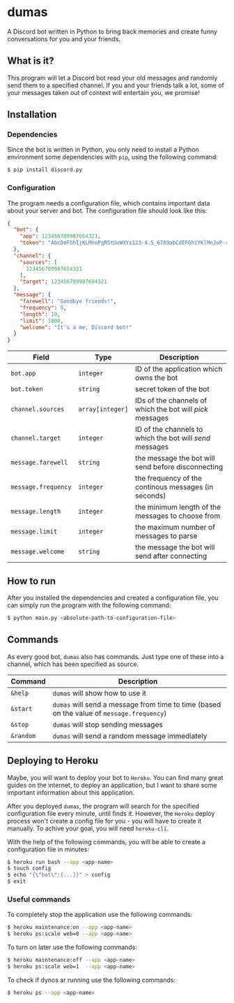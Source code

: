 # dumas

A Discord bot written in Python to bring back memories and create funny conversations for you and your friends.

## What is it?

This program will let a Discord bot read your old messages and randomly send them to a specified channel. If you and your friends talk a lot, some of your messages taken out of context will entertain you, we promise!

## Installation

### Dependencies

Since the bot is written in Python, you only need to install a Python environment some dependencies with `pip`, using the following command:

```bash
$ pip install discord.py
```
### Configuration

The program needs a configuration file, which contains important data about your server and bot. The configuration file should look like this:

```json
{
  "bot": {
    "app": 123456789987654321,
    "token": "AbcDeFGhIjKLMnoPqRStUvWXYz123-4.5_6789abCdEFGhiYKlMnJoP-rsT"
  },
  "channel": {
    "sources": [
      123456789987654321
    ],
    "target": 123456789987654321
  },
  "message": {
    "farewell": "Goodbye friends!",
    "frequency": 5,
    "length": 10,
    "limit": 1000,
    "welcome": "It's a me, Discord bot!"
  }
}
```

| Field             | Type           | Description                                             |
| ----------------- | -------------- | ------------------------------------------------------- |
| `bot.app`           | `integer`        | ID of the application which owns the bot                |
| `bot.token`         | `string`         | secret token of the bot                                 |
| `channel.sources`   | `array[integer]` | IDs of the channels of which the bot will _pick_ messages |
| `channel.target`    | `integer`        | ID of the channels to which the bot will _send_ messages  |
| `message.farewell`  | `string`         | the message the bot will send before disconnecting      |
| `message.frequency` | `integer`        | the frequency of the continous messages (in seconds)    |
| `message.length`    | `integer`        | the minimum length of the messages to choose from       |
| `message.limit`     | `integer`        | the maximum number of messages to parse                 |
| `message.welcome`   | `string`         | the message the bot will send after connecting          |

## How to run

After you installed the dependencies and created a configuration file, you can simply run the program with the following command:

```bash
$ python main.py <absolute-path-to-configuration-file>
```

## Commands

As every good bot, `dumas` also has commands. Just type one of these into a channel, which has been specified as source.

| Command   | Description                                                                                |
| --------- | ------------------------------------------------------------------------------------------ |
| `&help`   | `dumas` will show how to use it                                                            |
| `&start`  | `dumas` will send a message from time to time (based on the value of `message.frequency`)  |
| `&stop`   | `dumas` will stop sending messages                                                         |
| `&random` | `dumas` will send a random message immediately                                             |

## Deploying to Heroku

Maybe, you will want to deploy your bot to `Heroku`. You can find many great guides on the internet, to deploy an application, but I want to share some important information about this application.

After you deployed `dumas`, the program will search for the specified configuration file every minute, until finds it. However, the `Heroku` deploy process won't create a config file for you - you will have to create it manually. To achive your goal, you will need `heroku-cli`.

With the help of the following commands, you will be able to create a configuration file in minutes:

```bash
$ heroku run bash --app <app-name>
$ touch config
$ echo "{\"bot\":{...}}" > config
$ exit
```

### Useful commands

To completely stop the application use the following commands:

```bash
$ heroku maintenance:on --app <app-name>
$ heroku ps:scale web=0 --app <app-name>
```

To turn on later use the following commands:

```bash
$ heroku maintenance:off --app <app-name>
$ heroku ps:scale web=1  --app <app-name>
```

To check if dynos ar running use the following commands:

```bash
$ heroku ps --app <app-name>
```
